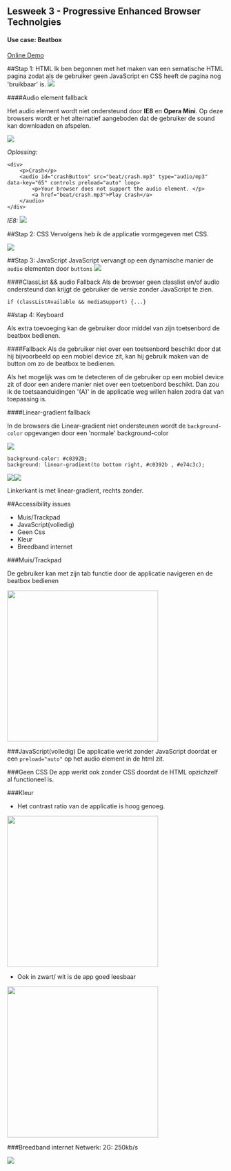 ## Lesweek 3 - Progressive Enhanced Browser Technolgies

#### Use case: Beatbox



[Online Demo](http://linda2912.github.io/browserTechnologies/week3/)

##Stap 1: HTML
Ik ben begonnen met het maken van een sematische HTML pagina zodat als de gebruiker geen JavaScript en CSS heeft de pagina nog 'bruikbaar' is. 
![](img2/html.png)

####Audio element fallback

Het audio element wordt niet ondersteund door **IE8** en **Opera Mini**. Op deze browsers wordt er het alternatief aangeboden dat de gebruiker de sound kan downloaden en afspelen.

![](img/audio.png)

*Oplossing:*

```
<div>
	<p>Crash</p>
	<audio id="crashButton" src="beat/crash.mp3" type="audio/mp3" data-key="65" controls preload="auto" loop>
		<p>Your browser does not support the audio element. </p>
		<a href="beat/crash.mp3">Play Crash</a>
	</audio>
</div>
```
*IE8:*
![](img/ie8.png)
 

##Stap 2: CSS
Vervolgens heb ik de applicatie vormgegeven met CSS. 

![](img2/css.png)

##Stap 3: JavaScript
JavaScript vervangt op een dynamische manier de ```audio``` elementen door ```buttons``` 
![](img2/js.png)

####ClassList && audio Fallback
Als de browser geen classlist en/of audio ondersteund dan krijgt de gebruiker de versie zonder JavaScript te zien.

```
if (classListAvailable && mediaSupport) {...}
```


##stap 4: Keyboard

Als extra toevoeging kan de gebruiker door middel van zijn toetsenbord de beatbox bedienen. 

####Fallback
Als de gebruiker niet over een toetsenbord beschikt door dat hij bijvoorbeeld op een mobiel device zit, kan hij gebruik maken van de button om zo de beatbox te bedienen. 

Als het mogelijk was om te detecteren of de gebruiker op een mobiel device zit of door een andere manier niet over een toetsenbord beschikt. Dan zou ik de toetsaanduidingen '(A)' in de applicatie weg willen halen zodra dat van toepassing is.


####Linear-gradient fallback

In de browsers die Linear-gradient niet ondersteunen wordt de ```background-color``` opgevangen door een 'normale' background-color

![](img/gradient.png)

```
background-color: #c0392b;
background: linear-gradient(to bottom right, #c0392b , #e74c3c);
```

![](img/gradientyes.png)![](img/gradientno.png)

Linkerkant is met linear-gradient, rechts zonder.

##Accessibility issues

* Muis/Trackpad
* JavaScript(volledig)
* Geen Css
* Kleur
* Breedband internet

###Muis/Trackpad

De gebruiker kan met zijn tab functie door de applicatie navigeren en de beatbox bedienen

<img src=img2/muisTrackpad.png width=350>

###JavaScript(volledig)
De applicatie werkt zonder JavaScript doordat er een ```preload="auto"``` op het audio element in de html zit.

###Geen CSS
De app werkt ook zonder CSS doordat de HTML opzichzelf al functioneel is.

###Kleur
* Het contrast ratio van de applicatie is hoog genoeg. 

<img src=img2/ratio.png width=350>

* Ook in zwart/ wit is de app goed leesbaar

<img src=img2/kleur.png width=350>

###Breedband internet
Netwerk: 2G: 250kb/s

![](img2/timeline.png)
